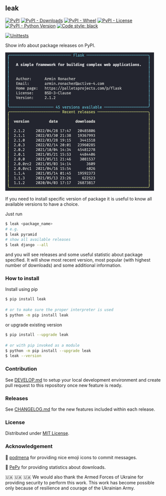 ## leak

[![PyPI](https://img.shields.io/pypi/v/leak?style=flat-square)](https://pypi.org/project/leak/)
[![PyPI - Downloads](https://img.shields.io/pypi/dm/leak?style=flat-square)](https://pepy.tech/project/leak)
[![PyPI - Wheel](https://img.shields.io/pypi/wheel/leak?style=flat-square)](https://pypi.org/project/leak/#files)
[![PyPI - License](https://img.shields.io/pypi/l/leak?style=flat-square)](https://tldrlegal.com/license/mit-license)
[![PyPI - Python Version](https://img.shields.io/pypi/pyversions/leak?style=flat-square)](https://pypi.org/project/leak/)
[![Code style: black](https://img.shields.io/badge/code%20style-black-000000.svg?style=flat-square)](https://github.com/psf/black)

[![Unittests](https://github.com/bmwant/leak/actions/workflows/unittests.yml/badge.svg)](https://github.com/bmwant/leak/actions/workflows/unittests.yml)

Show info about package releases on PyPI.

![screenshot](https://github.com/bmwant/leak/blob/main/screenshot.png)

If you need to install specific version of package it is useful to know all available versions to have a choice.

Just run

```bash
$ leak <package_name>
# e.g.
$ leak pyramid
# show all available releases
$ leak django --all
```

and you will see releases and some useful statistic about package specified. It will show most recent version, most popular (with highest number of downloads) and some additional information.

### How to install

Install using pip

```bash
$ pip install leak

# or to make sure the proper interpreter is used
$ python -m pip install leak
```

or upgrade existing version

```bash
$ pip install --upgrade leak

# or with pip invoked as a module
$ python -m pip install --upgrade leak
$ leak --version
```

### Contribution

See [DEVELOP.md](https://github.com/bmwant/leak/blob/main/DEVELOP.md) to setup your local development environment and create pull request to this repository once new feature is ready.

### Releases

See [CHANGELOG.md](https://github.com/bmwant/leak/blob/main/CHANGELOG.md) for the new features included within each release.

### License

Distributed under [MIT License](https://tldrlegal.com/license/mit-license).

### Acknowledgement

🍋 [podmena](https://github.com/bmwant/podmena) for providing nice emoji icons to commit messages.

🐍 [PePy](https://pepy.tech/) for providing statistics about downloads.

🇺🇦 🇺🇦 🇺🇦 We would also thank the Armed Forces of Ukraine for providing security to perform this work. This work has become possible only because of resilience and courage of the Ukrainian Army.
